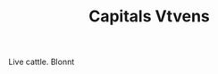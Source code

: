 ---
title: Capitals Vtvens
letter: C
permalink: "/definitions/bld-capitals-vtvens.html"
body: Live cattle. Blonnt
published_at: '2018-07-07'
source: Black's Law Dictionary 2nd Ed (1910)
layout: post
---